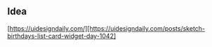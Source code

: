 ## Idea

[https://uidesigndaily.com/][https://uidesigndaily.com/posts/sketch-birthdays-list-card-widget-day-1042]
